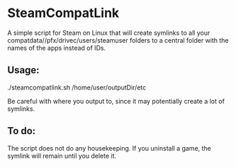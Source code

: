 # SteamCompatLink

A simple script for Steam on Linux that will create symlinks to all your compatdata/<appid>/pfx/drivec/users/steamuser folders to a central folder with the names of the apps instead of IDs.

## Usage:

./steamcompatlink.sh /home/user/outputDir/etc

Be careful with where you output to, since it may potentially create a lot of symlinks.

## To do:
The script does not do any housekeeping. If you uninstall a game, the symlink will remain until you delete it.
